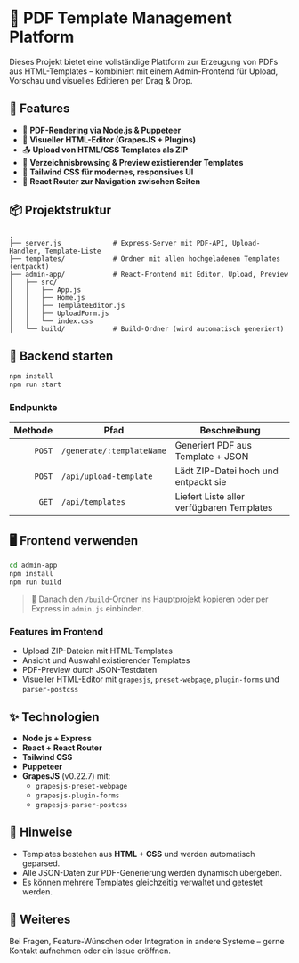 # 📄 PDF Template Management Platform

Dieses Projekt bietet eine vollständige Plattform zur Erzeugung von PDFs aus HTML-Templates – kombiniert mit einem Admin-Frontend für Upload, Vorschau und visuelles Editieren per Drag & Drop.

## 🔧 Features

- 🧠 **PDF-Rendering via Node.js & Puppeteer**
- 🧰 **Visueller HTML-Editor (GrapesJS + Plugins)**
- 📤 **Upload von HTML/CSS Templates als ZIP**
- 📁 **Verzeichnisbrowsing & Preview existierender Templates**
- 🎯 **Tailwind CSS für modernes, responsives UI**
- 🧭 **React Router zur Navigation zwischen Seiten**

## 📦 Projektstruktur

```
.
├── server.js             # Express-Server mit PDF-API, Upload-Handler, Template-Liste
├── templates/            # Ordner mit allen hochgeladenen Templates (entpackt)
├── admin-app/            # React-Frontend mit Editor, Upload, Preview
│   ├── src/
│   │   ├── App.js
│   │   ├── Home.js
│   │   ├── TemplateEditor.js
│   │   ├── UploadForm.js
│   │   └── index.css
│   └── build/            # Build-Ordner (wird automatisch generiert)
```

## 🚀 Backend starten

```bash
npm install
npm run start
```

### Endpunkte

| Methode | Pfad                        | Beschreibung                               |
|--------:|-----------------------------|--------------------------------------------|
| `POST`  | `/generate/:templateName`   | Generiert PDF aus Template + JSON          |
| `POST`  | `/api/upload-template`      | Lädt ZIP-Datei hoch und entpackt sie       |
| `GET`   | `/api/templates`            | Liefert Liste aller verfügbaren Templates  |

## 🖥 Frontend verwenden

```bash
cd admin-app
npm install
npm run build
```

> 📁 Danach den `/build`-Ordner ins Hauptprojekt kopieren oder per Express in `admin.js` einbinden.

### Features im Frontend

- Upload ZIP-Dateien mit HTML-Templates
- Ansicht und Auswahl existierender Templates
- PDF-Preview durch JSON-Testdaten
- Visueller HTML-Editor mit `grapesjs`, `preset-webpage`, `plugin-forms` und `parser-postcss`

## ✨ Technologien

- **Node.js + Express**
- **React + React Router**
- **Tailwind CSS**
- **Puppeteer**
- **GrapesJS** (v0.22.7) mit:
  - `grapesjs-preset-webpage`
  - `grapesjs-plugin-forms`
  - `grapesjs-parser-postcss`

## 📌 Hinweise

- Templates bestehen aus **HTML + CSS** und werden automatisch geparsed.
- Alle JSON-Daten zur PDF-Generierung werden dynamisch übergeben.
- Es können mehrere Templates gleichzeitig verwaltet und getestet werden.

## 💬 Weiteres

Bei Fragen, Feature-Wünschen oder Integration in andere Systeme – gerne Kontakt aufnehmen oder ein Issue eröffnen.
